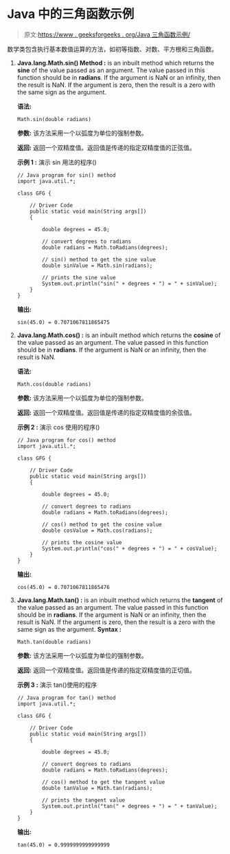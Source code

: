 # Java 中的三角函数示例

> 原文:[https://www . geeksforgeeks . org/Java 三角函数示例/](https://www.geeksforgeeks.org/trigonometric-functions-in-java-with-examples/)

数学类包含执行基本数值运算的方法，如初等指数、对数、平方根和三角函数。

1.  **Java.lang.Math.sin() Method :** is an inbuilt method which returns the **sine** of the value passed as an argument. The value passed in this function should be in **radians**. If the argument is NaN or an infinity, then the result is NaN. If the argument is zero, then the result is a zero with the same sign as the argument.

    **语法:**

    ```
    Math.sin(double radians)
    ```

    **参数:**
    该方法采用一个以弧度为单位的强制参数。

    **返回:**
    返回一个双精度值。返回值是传递的指定双精度值的正弦值。

    **示例 1 :** 演示 sin 用法的程序()

    ```
    // Java program for sin() method
    import java.util.*;

    class GFG {

        // Driver Code
        public static void main(String args[])
        {

            double degrees = 45.0;

            // convert degrees to radians
            double radians = Math.toRadians(degrees);

            // sin() method to get the sine value
            double sinValue = Math.sin(radians);

            // prints the sine value
            System.out.println("sin(" + degrees + ") = " + sinValue);
        }
    }
    ```

    **输出:**

    ```
    sin(45.0) = 0.7071067811865475

    ```

2.  **Java.lang.Math.cos() :** is an inbuilt method which returns the **cosine** of the value passed as an argument. The value passed in this function should be in **radians**. If the argument is NaN or an infinity, then the result is NaN.

    **语法:**

    ```
    Math.cos(double radians)
    ```

    **参数:**
    该方法采用一个以弧度为单位的强制参数。

    **返回:**
    返回一个双精度值。返回值是传递的指定双精度值的余弦值。

    **示例 2 :** 演示 cos 使用的程序()

    ```
    // Java program for cos() method
    import java.util.*;

    class GFG {

        // Driver Code
        public static void main(String args[])
        {

            double degrees = 45.0;

            // convert degrees to radians
            double radians = Math.toRadians(degrees);

            // cos() method to get the cosine value
            double cosValue = Math.cos(radians);

            // prints the cosine value
            System.out.println("cos(" + degrees + ") = " + cosValue);
        }
    }
    ```

    **输出:**

    ```
    cos(45.0) = 0.7071067811865476

    ```

3.  **Java.lang.Math.tan() :** is an inbuilt method which returns the **tangent** of the value passed as an argument. The value passed in this function should be in **radians**. If the argument is NaN or an infinity, then the result is NaN. If the argument is zero, then the result is a zero with the same sign as the argument.
    **Syntax :**

    ```
    Math.tan(double radians)
    ```

    **参数:**
    该方法采用一个以弧度为单位的强制参数。

    **返回:**
    返回一个双精度值。返回值是传递的指定双精度值的正切值。

    **示例 3 :** 演示 tan()使用的程序

    ```
    // Java program for tan() method
    import java.util.*;

    class GFG {

        // Driver Code
        public static void main(String args[])
        {

            double degrees = 45.0;

            // convert degrees to radians
            double radians = Math.toRadians(degrees);

            // cos() method to get the tangent value
            double tanValue = Math.tan(radians);

            // prints the tangent value
            System.out.println("tan(" + degrees + ") = " + tanValue);
        }
    }
    ```

    **输出:**

    ```
    tan(45.0) = 0.9999999999999999

    ```
